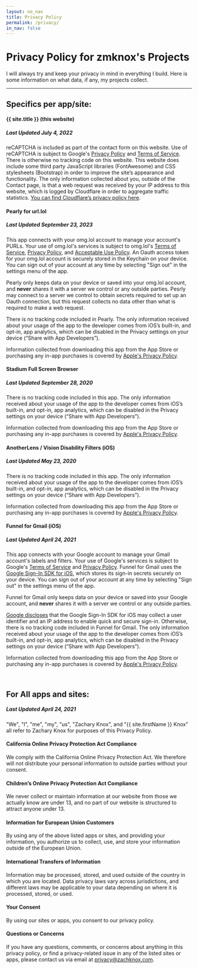 ```yaml
---
layout: no_nav
title: Privacy Policy
permalink: /privacy/
in_nav: false
---
```


# Privacy Policy for zmknox's Projects

I will always try and keep your privacy in mind in everything I build. Here is some information
on what data, if any, my projects collect.

---------------------------

## Specifics per app/site:



#### {{ site.title }} (this website)
##### _Last Updated July 4, 2022_

reCAPTCHA is included as part of the contact form on this website. Use of reCAPTCHA is subject to Google's [Privacy Policy](https://policies.google.com/privacy) and [Terms of Service](https://policies.google.com/terms). There is otherwise no tracking code on this website. This website does include some third party JavaScript libraries (FontAwesome) and CSS stylesheets (Bootstrap) in order to improve the site’s appearance and functionality. The only information collected about you, outside of the Contact page, is that a web request was received by your IP address to this website, which is logged by Cloudflare in order to aggregate traffic statistics. [You can find Cloudflare’s privacy policy here](https://www.cloudflare.com/privacypolicy/).

#### Pearly for url.lol
##### _Last Updated September 23, 2023_

This app connects with your omg.lol account to manage your account's PURLs. Your use of omg.lol's services is subject to omg.lol's [Terms of Service](https://home.omg.lol/info/legal#terms-of-service), [Privacy Policy](https://home.omg.lol/info/legal#privacy-policy), and [Acceptable Use Policy](https://home.omg.lol/info/legal#acceptable-use-policy). An Oauth access token for your omg.lol account is securely stored in the Keychain on your device. You can sign out of your account at any time by selecting "Sign out" in the settings menu of the app.

Pearly only keeps data on your device or saved into your omg.lol account, and **never** shares it with a server we control or any outside parties. Pesrly may connect to a server we control to obtain secrets required to set up an Oauth connection, but this request collects no data other than what is required to make a web request.

There is no tracking code included in Pearly. The only information received about your usage of the app to the developer comes from iOS’s built-in, and opt-in, app analytics, which can be disabled in the Privacy settings on your device (“Share with App Developers”).

Information collected from downloading this app from the App Store or purchasing any in-app purchases is covered by [Apple's Privacy Policy](https://www.apple.com/legal/privacy/en-ww/).


#### Stadium Full Screen Browser
##### _Last Updated September 28, 2020_

There is no tracking code included in this app. The only information received about your usage of the app to
the developer comes from iOS’s built-in, and opt-in, app analytics, which can be disabled in the Privacy
settings on your device (“Share with App Developers”).

Information collected from downloading this app from the App Store or purchasing any in-app purchases is covered by [Apple's Privacy Policy](https://www.apple.com/legal/privacy/en-ww/).

#### AnotherLens / Vision Disability Filters (iOS)
##### _Last Updated May 23, 2020_

There is no tracking code included in this app. The only information received about your usage of the app to
the developer comes from iOS’s built-in, and opt-in, app analytics, which can be disabled in the Privacy
settings on your device (“Share with App Developers”).

Information collected from downloading this app from the App Store or purchasing any in-app purchases is covered by [Apple's Privacy Policy](https://www.apple.com/legal/privacy/en-ww/).

#### Funnel for Gmail (iOS)
##### _Last Updated April 24, 2021_

This app connects with your Google account to manage your Gmail account's labels and filters. Your use of Google's services is subject to Google's [Terms of Service](https://policies.google.com/terms?hl=en) and [Privacy Policy](https://policies.google.com/privacy?hl=en). Funnel for Gmail uses the [Google Sign-In SDK for iOS](https://developers.google.com/identity/sign-in/ios), which stores its sign-in secrets securely on your device. You can sign out of your account at any time by selecting "Sign out" in the settings menu of the app.

Funnel for Gmail only keeps data on your device or saved into your Google account, and **never** shares it with a server we control or any outside parties.

[Google discloses](https://developers.google.com/identity/sign-in/ios/app-privacy) that the Google Sign-In SDK for iOS may collect a user identifier and an IP address to enable quick and secure sign-in. Otherwise, there is no tracking code included in Funnel for Gmail. The only information received about your usage of the app to the developer comes from iOS’s built-in, and opt-in, app analytics, which can be disabled in the Privacy settings on your device (“Share with App Developers”).

Information collected from downloading this app from the App Store or purchasing any in-app purchases is covered by [Apple's Privacy Policy](https://www.apple.com/legal/privacy/en-ww/).

<br />

## For All apps and sites:
##### _Last Updated April 24, 2021_

"We", "I", "me", "my", "us", "Zachary Knox", and "{{ site.firstName }} Knox" all refer to Zachary Knox for purposes of this Privacy Policy.

#### California Online Privacy Protection Act Compliance
We comply with the California Online Privacy Protection Act. We therefore will not distribute your personal information to outside parties without your consent.

#### Children’s Online Privacy Protection Act Compliance
We never collect or maintain information at our website from those we actually know are under 13, and no part of our website is structured to attract anyone under 13.

#### Information for European Union Customers
By using any of the above listed apps or sites, and providing your information, you authorize us to collect, use, and store your information outside of the European Union.

#### International Transfers of Information
Information may be processed, stored, and used outside of the country in which you are located. Data privacy laws vary across jurisdictions, and different laws may be applicable to your data depending on where it is processed, stored, or used.

#### Your Consent
By using our sites or apps, you consent to our privacy policy.

#### Questions or Concerns
If you have any questions, comments, or concerns about anything in this privacy policy, or find a privacy-related issue in any of the listed sites or apps, please contact us via email at privacy@zachknox.com.